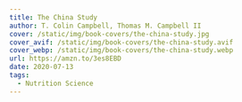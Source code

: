 ```yaml
---
title: The China Study
author: T. Colin Campbell, Thomas M. Campbell II
cover: /static/img/book-covers/the-china-study.jpg
cover_avif: /static/img/book-covers/the-china-study.avif
cover_webp: /static/img/book-covers/the-china-study.webp
url: https://amzn.to/3es8EBD
date: 2020-07-13
tags:
  - Nutrition Science
---
```

